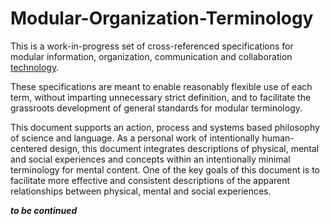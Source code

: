 # Modular-Organization-Terminology
This is a work-in-progress set of cross-referenced specifications for modular information, organization, communication and collaboration [technology](https://github.com/gcassel/Modular-Organization-Terminology/blob/master/terms/technology). 

 These specifications are meant to enable reasonably flexible use of each term, without imparting unnecessary strict definition, and to facilitate the grassroots development of general standards for modular terminology.

This document supports an action, process and systems based philosophy of science and language.  As a personal work of intentionally human-centered design, this document integrates descriptions of physical, mental and social experiences and concepts within an intentionally minimal terminology for mental content.  One of the key goals of this document is to facilitate more effective and consistent descriptions of the apparent relationships between physical, mental and social experiences.

***to be continued***
